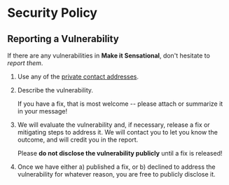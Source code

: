# Security Policy

## Reporting a Vulnerability

If there are any vulnerabilities in **Make it Sensational**, don't hesitate to _report them_.

1. Use any of the [private contact addresses](https://github.com/developer-academy-unina/Workshop-Make-it-Sensational#support).
2. Describe the vulnerability.

   If you have a fix, that is most welcome -- please attach or summarize it in your message!

3. We will evaluate the vulnerability and, if necessary, release a fix or mitigating steps to address it. We will contact you to let you know the outcome, and will credit you in the report.

   Please **do not disclose the vulnerability publicly** until a fix is released!

4. Once we have either a) published a fix, or b) declined to address the vulnerability for whatever reason, you are free to publicly disclose it.
